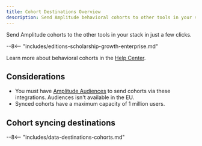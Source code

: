 ```yaml
---
title: Cohort Destinations Overview
description: Send Amplitude behavioral cohorts to other tools in your stack with just a few clicks, using no-code cohort integrations. 
---
```


Send Amplitude cohorts to the other tools in your stack in just a few clicks.

--8<-- "includes/editions-scholarship-growth-enterprise.md"

Learn more about behavioral cohorts in the [Help Center](https://help.amplitude.com/hc/en-us/articles/231881448).

## Considerations

- You must have [Amplitude Audiences](https://help.amplitude.com/hc/en-us/articles/360028552471) to send cohorts via these integrations. Audiences isn't available in the EU.
- Synced cohorts have a maximum capacity of 1 million users.

## Cohort syncing destinations

--8<-- "includes/data-destinations-cohorts.md"